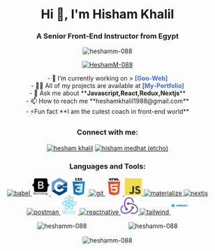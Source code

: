 <h1 align="center">
      Hi 👋, I'm
      <spanstyle="text-decoration: underline; color: seagreen; font-weight: bold">Hisham Khalil</spanstyle=>
    </h1>
    <h3 align="center">A Senior Front-End Instructor from Egypt</h3>
<p align="center">
      <img
        src="https://komarev.com/ghpvc/?username=HeshamM-088&label=Profile%20views&color=0e75b6&style=flat"
        alt="heshamm-088"
      />
    </p>
<p align="center">
      <a href="https://github.com/ryo-ma/github-profile-trophy"
        ><img
          src="https://github-profile-trophy.vercel.app/?username=HeshamM-088"
          alt="HeshamM-088"
      /></a>
    </p>
<p align="center">
      - 🔭 I’m currently working on ><a
        style="text-decoration: none; color: royalblue; font-weight: bold"
        href="https://web.facebook.com/profile.php?id=100087105474988"
        target="_blank">
        <span style="color: royalblue; font-weight: bold">[Goo-Web]</span> </a><br />
      - 👨‍💻 All of my projects are available at [<a href="https://my-portfolio-rho-flame.vercel.app/" style="text-decoration: none; color: royalblue; font-weight: bold" target="_blank">My-Portfolio]</a><br />
      - 💬 Ask me about **<span style="font-weight: bolder; text-transform: capitalize">javascript,react,redux,nextjs</span>** <br />
      - 📫 How to reach me **heshamkhalil1988@gmail.com** <br />
      - ⚡Fun fact **I am the cutest coach in front-end world**
    </p>

<h3 align="center">Connect with me:</h3>
    <p align="center">
      <a
        href="https://www.linkedin.com/in/hesham-khalil-410163126/"
        target="blank"
        ><img
          align="center"
          src="https://raw.githubusercontent.com/rahuldkjain/github-profile-readme-generator/master/src/images/icons/Social/linked-in-alt.svg"
          alt="hesham khalil"
          height="30"
          width="40"
      /></a>
<a href="https://web.facebook.com/Luukaa19/" target="blank"
        ><img
          align="center"
          src="https://raw.githubusercontent.com/rahuldkjain/github-profile-readme-generator/master/src/images/icons/Social/facebook.svg"
          alt="hisham medhat (etcho)"
          height="30"
          width="40"
      /></a>
    </p>
<h3 align="center">Languages and Tools:</h3>
    <p align="center">
      <a href="https://babeljs.io/" target="_blank" rel="noreferrer">
        <img
          src="https://www.vectorlogo.zone/logos/babeljs/babeljs-icon.svg"
          alt="babel"
          width="40"
          height="40"
        />
      </a>
      <a href="https://getbootstrap.com" target="_blank" rel="noreferrer">
        <img
          src="https://raw.githubusercontent.com/devicons/devicon/master/icons/bootstrap/bootstrap-plain-wordmark.svg"
          alt="bootstrap"
          width="40"
          height="40"
        />
      </a>
      <a href="https://www.w3schools.com/cpp/" target="_blank" rel="noreferrer">
        <img
          src="https://raw.githubusercontent.com/devicons/devicon/master/icons/cplusplus/cplusplus-original.svg"
          alt="cplusplus"
          width="40"
          height="40"
        />
      </a>
      <a href="https://www.w3schools.com/css/" target="_blank" rel="noreferrer">
        <img
          src="https://raw.githubusercontent.com/devicons/devicon/master/icons/css3/css3-original-wordmark.svg"
          alt="css3"
          width="40"
          height="40"
        />
      </a>
      <a href="https://git-scm.com/" target="_blank" rel="noreferrer">
        <img
          src="https://www.vectorlogo.zone/logos/git-scm/git-scm-icon.svg"
          alt="git"
          width="40"
          height="40"
        />
      </a>
      <a href="https://www.w3.org/html/" target="_blank" rel="noreferrer">
        <img
          src="https://raw.githubusercontent.com/devicons/devicon/master/icons/html5/html5-original-wordmark.svg"
          alt="html5"
          width="40"
          height="40"
        />
      </a>
      <a
        href="https://developer.mozilla.org/en-US/docs/Web/JavaScript"
        target="_blank"
        rel="noreferrer"
      >
        <img
          src="https://raw.githubusercontent.com/devicons/devicon/master/icons/javascript/javascript-original.svg"
          alt="javascript"
          width="40"
          height="40"
        />
      </a>
      <a href="https://materializecss.com/" target="_blank" rel="noreferrer">
        <img
          src="https://raw.githubusercontent.com/prplx/svg-logos/5585531d45d294869c4eaab4d7cf2e9c167710a9/svg/materialize.svg"
          alt="materialize"
          width="40"
          height="40"
        />
      </a>
      <a href="https://nextjs.org/" target="_blank" rel="noreferrer">
        <img
          src="https://cdn.worldvectorlogo.com/logos/nextjs-2.svg"
          alt="nextjs"
          width="40"
          height="40"
        />
      </a>
      <a href="https://postman.com" target="_blank" rel="noreferrer">
        <img
          src="https://www.vectorlogo.zone/logos/getpostman/getpostman-icon.svg"
          alt="postman"
          width="40"
          height="40"
        />
      </a>
      <a href="https://reactjs.org/" target="_blank" rel="noreferrer">
        <img
          src="https://raw.githubusercontent.com/devicons/devicon/master/icons/react/react-original-wordmark.svg"
          alt="react"
          width="40"
          height="40"
        />
      </a>
      <a href="https://reactnative.dev/" target="_blank" rel="noreferrer">
        <img
          src="https://reactnative.dev/img/header_logo.svg"
          alt="reactnative"
          width="40"
          height="40"
        />
      </a>
      <a href="https://redux.js.org" target="_blank" rel="noreferrer">
        <img
          src="https://raw.githubusercontent.com/devicons/devicon/master/icons/redux/redux-original.svg"
          alt="redux"
          width="40"
          height="40"
        />
      </a>
      <a href="https://tailwindcss.com/" target="_blank" rel="noreferrer">
        <img
          src="https://www.vectorlogo.zone/logos/tailwindcss/tailwindcss-icon.svg"
          alt="tailwind"
          width="40"
          height="40"
        />
      </a>
      <a href="https://webpack.js.org" target="_blank" rel="noreferrer">
        <img
          src="https://raw.githubusercontent.com/devicons/devicon/d00d0969292a6569d45b06d3f350f463a0107b0d/icons/webpack/webpack-original-wordmark.svg"
          alt="webpack"
          width="40"
          height="40"
        />
      </a>
    </p>
<div style="width: '100%'; display: flex; justify-content: space-evenly; align-items: center">
      <span align="center">
        <img
          align="center"
          src="https://github-readme-stats.vercel.app/api/top-langs?username=heshamm-088&show_icons=true&locale=en&layout=compact"
          alt="heshamm-088"
        />
      </span>
<span align="center">
        &nbsp;<img
          align="center"
          src="https://github-readme-stats.vercel.app/api?username=heshamm-088&show_icons=true&locale=en"
          alt="heshamm-088"
        />
      </span>
    </div>
<p align="center">
      <img
        align="center"
        src="https://github-readme-streak-stats.herokuapp.com/?user=heshamm-088&"
        alt="heshamm-088"
      />
    </p>
